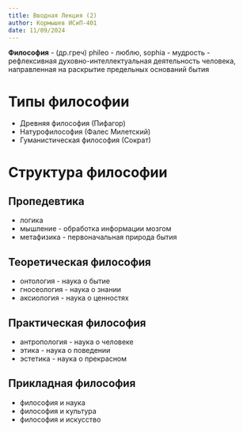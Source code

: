```yaml
---
title: Вводная Лекция (2)
author: Кормышев ИСиП-401
date: 11/09/2024
---
```


**Философия** - (др.греч) phileo - люблю, sophia - мудрость - рефлексивная духовно-интеллектуальная деятельность человека, направленная на раскрытие предельных оснований бытия

# Типы философии

- Древняя философия (Пифагор)
- Натурофилософия (Фалес Милетский)
- Гуманистическая философия (Сократ)

# Структура философии

## Пропедевтика

- логика
- мышление - обработка информации мозгом
- метафизика - первоначальная природа бытия

## Теоретическая философия

- онтология - наука о бытие
- гносеология - наука о знании
- аксиология - наука о ценностях

## Практическая философия

- антропология - наука о человеке
- этика - наука о поведении
- эстетика - наука о прекрасном

## Прикладная философия

- философия и наука
- философия и культура
- философия и искусство
